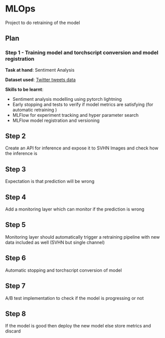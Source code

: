 # MLOps
Project to do retraining of the model

## Plan

### Step 1 - Training model and torchscript conversion and model registration

**Task at hand**: Sentiment Analysis

**Dataset used**: [Twitter tweets data](https://www.kaggle.com/datasets/kazanova/sentiment140)

**Skills to be learnt**: 
- Sentiment analysis modelling using pytorch lightning
- Early stopping and tests to verify if model metrics are satisfying (for automatic retraining )
- MLFlow for experiment tracking and hyper parameter search 
- MLFlow model registration and versioning


## Step 2

Create an API for inference and expose it to SVHN Images and check how the inference is

## Step 3

Expectation is that prediction will be wrong

## Step 4

Add a monitoring layer which can monitor if the prediction is wrong

## Step 5 

Monitoring layer should automatically trigger a retraining pipeline with new data included as well (SVHN but single channel)

## Step 6

Automatic stopping and torchscript conversion of model

## Step 7 

A/B test implementation to check if the model is progressing or not

## Step 8

If the model is good then deploy the new model else store metrics and discard


